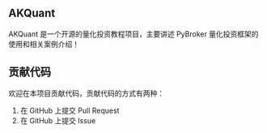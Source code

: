 ## AKQuant

AKQuant 是一个开源的量化投资教程项目，主要讲述 PyBroker 量化投资框架的使用和相关案例介绍！

## 贡献代码

欢迎在本项目贡献代码，贡献代码的方式有两种：
1. 在 GitHub 上提交 Pull Request
2. 在 GitHub 上提交 Issue